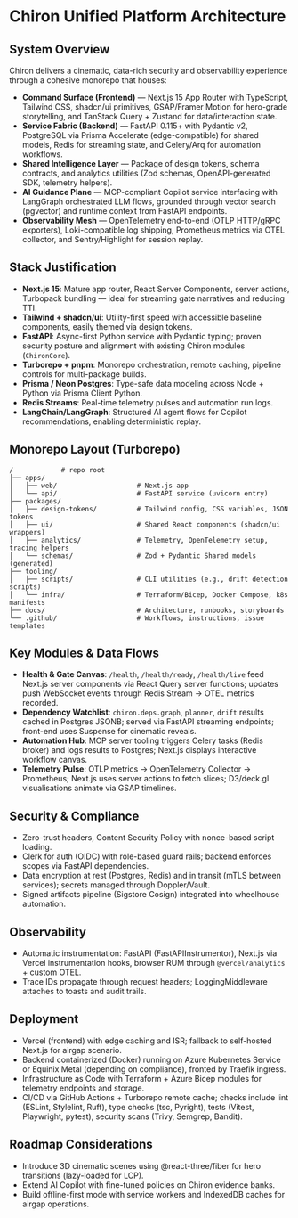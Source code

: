 # Chiron Unified Platform Architecture

## System Overview

Chiron delivers a cinematic, data-rich security and observability experience through a cohesive monorepo that houses:

- **Command Surface (Frontend)** — Next.js 15 App Router with TypeScript, Tailwind CSS, shadcn/ui primitives, GSAP/Framer Motion for hero-grade storytelling, and TanStack Query + Zustand for data/interaction state.
- **Service Fabric (Backend)** — FastAPI 0.115+ with Pydantic v2, PostgreSQL via Prisma Accelerate (edge-compatible) for shared models, Redis for streaming state, and Celery/Arq for automation workflows.
- **Shared Intelligence Layer** — Package of design tokens, schema contracts, and analytics utilities (Zod schemas, OpenAPI-generated SDK, telemetry helpers).
- **AI Guidance Plane** — MCP-compliant Copilot service interfacing with LangGraph orchestrated LLM flows, grounded through vector search (pgvector) and runtime context from FastAPI endpoints.
- **Observability Mesh** — OpenTelemetry end-to-end (OTLP HTTP/gRPC exporters), Loki-compatible log shipping, Prometheus metrics via OTEL collector, and Sentry/Highlight for session replay.

## Stack Justification

- **Next.js 15**: Mature app router, React Server Components, server actions, Turbopack bundling — ideal for streaming gate narratives and reducing TTI.
- **Tailwind + shadcn/ui**: Utility-first speed with accessible baseline components, easily themed via design tokens.
- **FastAPI**: Async-first Python service with Pydantic typing; proven security posture and alignment with existing Chiron modules (`ChironCore`).
- **Turborepo + pnpm**: Monorepo orchestration, remote caching, pipeline controls for multi-package builds.
- **Prisma / Neon Postgres**: Type-safe data modeling across Node + Python via Prisma Client Python.
- **Redis Streams**: Real-time telemetry pulses and automation run logs.
- **LangChain/LangGraph**: Structured AI agent flows for Copilot recommendations, enabling deterministic replay.

## Monorepo Layout (Turborepo)

```text
/            # repo root
├── apps/
│   ├── web/                    # Next.js app
│   └── api/                    # FastAPI service (uvicorn entry)
├── packages/
│   ├── design-tokens/          # Tailwind config, CSS variables, JSON tokens
│   ├── ui/                     # Shared React components (shadcn/ui wrappers)
│   ├── analytics/              # Telemetry, OpenTelemetry setup, tracing helpers
│   └── schemas/                # Zod + Pydantic Shared models (generated)
├── tooling/
│   ├── scripts/                # CLI utilities (e.g., drift detection scripts)
│   └── infra/                  # Terraform/Bicep, Docker Compose, k8s manifests
├── docs/                       # Architecture, runbooks, storyboards
└── .github/                    # Workflows, instructions, issue templates
```

## Key Modules & Data Flows

- **Health & Gate Canvas**: `/health`, `/health/ready`, `/health/live` feed Next.js server components via React Query server functions; updates push WebSocket events through Redis Stream → OTEL metrics recorded.
- **Dependency Watchlist**: `chiron.deps.graph`, `planner`, `drift` results cached in Postgres JSONB; served via FastAPI streaming endpoints; front-end uses Suspense for cinematic reveals.
- **Automation Hub**: MCP server tooling triggers Celery tasks (Redis broker) and logs results to Postgres; Next.js displays interactive workflow canvas.
- **Telemetry Pulse**: OTLP metrics → OpenTelemetry Collector → Prometheus; Next.js uses server actions to fetch slices; D3/deck.gl visualisations animate via GSAP timelines.

## Security & Compliance

- Zero-trust headers, Content Security Policy with nonce-based script loading.
- Clerk for auth (OIDC) with role-based guard rails; backend enforces scopes via FastAPI dependencies.
- Data encryption at rest (Postgres, Redis) and in transit (mTLS between services); secrets managed through Doppler/Vault.
- Signed artifacts pipeline (Sigstore Cosign) integrated into wheelhouse automation.

## Observability

- Automatic instrumentation: FastAPI (FastAPIInstrumentor), Next.js via Vercel instrumentation hooks, browser RUM through `@vercel/analytics` + custom OTEL.
- Trace IDs propagate through request headers; LoggingMiddleware attaches to toasts and audit trails.

## Deployment

- Vercel (frontend) with edge caching and ISR; fallback to self-hosted Next.js for airgap scenario.
- Backend containerized (Docker) running on Azure Kubernetes Service or Equinix Metal (depending on compliance), fronted by Traefik ingress.
- Infrastructure as Code with Terraform + Azure Bicep modules for telemetry endpoints and storage.
- CI/CD via GitHub Actions + Turborepo remote cache; checks include lint (ESLint, Stylelint, Ruff), type checks (tsc, Pyright), tests (Vitest, Playwright, pytest), security scans (Trivy, Semgrep, Bandit).

## Roadmap Considerations

- Introduce 3D cinematic scenes using @react-three/fiber for hero transitions (lazy-loaded for LCP).
- Extend AI Copilot with fine-tuned policies on Chiron evidence banks.
- Build offline-first mode with service workers and IndexedDB caches for airgap operations.
